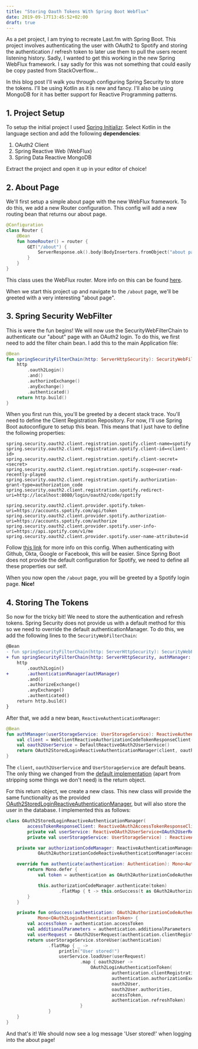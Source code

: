 ```yaml
---
title: "Storing Oauth Tokens With Spring Boot Webflux"
date: 2019-09-17T13:45:52+02:00
draft: true
---
```


As a pet project, I am trying to recreate Last.fm with Spring Boot. This project involves authenticating the user with OAuth2 to Spotify and storing the authentication / refresh token to later use them to pull the users recent listening history. Sadly, I wanted to get this working in the new Spring WebFlux framework. I say sadly for this was not something that could easily be copy pasted from StackOverflow...

In this blog post I'll walk you through configuring Spring Security to store the tokens. I'll be using Kotlin as it is new and fancy. I'll also be using MongoDB for it has better support for Reactive Programming patterns.

## 1. Project Setup
To setup the initial project I used [Spring Initializr](https://start.spring.io/). Select Kotlin in the language section and add the following **dependencies**:  
1. OAuth2 Client
2. Spring Reactive Web (WebFlux)
3. Spring Data Reactive MongoDB 

Extract the project and open it up in your editor of choice! 

## 2. About Page
We'll first setup a simple about page with the new WebFlux framework. To do this, we add a new Router configuration. This config will add a new routing bean that returns our about page.

```kotlin
@Configuration
class Router {
    @Bean
    fun homeRouter() = router {
        GET("/about") {
            ServerResponse.ok().body(BodyInserters.fromObject("about page"))
        }
    }
}
```
This class uses the WebFlux router. More info on this can be found [here](https://www.baeldung.com/spring-webflux-kotlin).

When we start this project up and navigate to the `/about` page, we'll be greeted with a very interesting "about page".

## 3. Spring Security WebFilter
This is were the fun begins! We will now use the SecurityWebFilterChain to authenticate our "about" page with an OAuth2 login. To do this, we first need to add the filter chain bean. I add this to the main Application file:
```kotlin
@Bean
fun springSecurityFilterChain(http: ServerHttpSecurity): SecurityWebFilterChain {
    http
        .oauth2Login()
        .and()
        .authorizeExchange()
        .anyExchange()
        .authenticated()
    return http.build()
}
```
When you first run this, you'll be greeted by a decent stack trace. You'll need to define the Client Registration Repository. For now, I'll use Spring Boot autoconfigure to setup this bean. This means that I just have to define the following properties:

```properties
spring.security.oauth2.client.registration.spotify.client-name=spotify
spring.security.oauth2.client.registration.spotify.client-id=<client-id>
spring.security.oauth2.client.registration.spotify.client-secret=<secret>
spring.security.oauth2.client.registration.spotify.scope=user-read-recently-played
spring.security.oauth2.client.registration.spotify.authorization-grant-type=authorization_code
spring.security.oauth2.client.registration.spotify.redirect-uri=http://localhost:8080/login/oauth2/code/spotify

spring.security.oauth2.client.provider.spotify.token-uri=https://accounts.spotify.com/api/token
spring.security.oauth2.client.provider.spotify.authorization-uri=https://accounts.spotify.com/authorize
spring.security.oauth2.client.provider.spotify.user-info-uri=https://api.spotify.com/v1/me
spring.security.oauth2.client.provider.spotify.user-name-attribute=id
```
Follow [this link](https://spring.io/guides/tutorials/spring-boot-oauth2/) for more info on this config. When authenticating with Github, Okta, Google or Facebook, this will be easier. Since Spring Boot does not provide the default configuration for Spotify, we need to define all these properties our self.

When you now open the `/about` page, you will be greeted by a Spotify login page. **Nice!**

## 4. Storing The Tokens
So now for the tricky bit! We need to store the authentication and refresh tokens. Spring Security does not provide us with a default method for this so we need to override the default authenticationManager. To do this, we add the following lines to the `SecurityWebFilterChain`:
```diff
@Bean
- fun springSecurityFilterChain(http: ServerHttpSecurity): SecurityWebFilterChain {
+ fun springSecurityFilterChain(http: ServerHttpSecurity, authManager: ReactiveAuthenticationManager): SecurityWebFilterChain {
    http
        .oauth2Login()
+       .authenticationManager(authManager)
        .and()
        .authorizeExchange()
        .anyExchange()
        .authenticated()
    return http.build()
}
```

After that, we add a new bean, `ReactiveAuthenticationManager`:
```kotlin
@Bean
fun authManager(userStorageService: UserStorageService): ReactiveAuthenticationManager {
    val client = WebClientReactiveAuthorizationCodeTokenResponseClient()
    val oauth2UserService = DefaultReactiveOAuth2UserService()
    return OAuth2StoredLoginReactiveAuthenticationManager(client, oauth2UserService, userStorageService)
}
```
The `client`, `oauth2UserService` and `UserStorageService` are default beans. The only thing we changed from the [default implementation](https://github.com/spring-projects/spring-security/blob/635f7e1edd6f6e573ca5342298cc211e8242b58b/config/src/main/java/org/springframework/security/config/web/server/ServerHttpSecurity.java#L1055) (apart from stripping some things we don't need) is the return object.

For this return object, we create a new class. This new class will provide the same functionality as the provided [OAuth2StoredLoginReactiveAuthenticationManager](github), but will also store the user in the database. I implemented this as follows:
```kotlin
class OAuth2StoredLoginReactiveAuthenticationManager(
        accessTokenResponseClient: ReactiveOAuth2AccessTokenResponseClient<OAuth2AuthorizationCodeGrantRequest>,
        private val userService: ReactiveOAuth2UserService<OAuth2UserRequest, OAuth2User>,
        private val userStorageService: UserStorageService) : ReactiveAuthenticationManager {

    private var authorizationCodeManager: ReactiveAuthenticationManager =
            OAuth2AuthorizationCodeReactiveAuthenticationManager(accessTokenResponseClient)

    override fun authenticate(authentication: Authentication): Mono<Authentication> {
        return Mono.defer {
            val token = authentication as OAuth2AuthorizationCodeAuthenticationToken

            this.authorizationCodeManager.authenticate(token)
                    .flatMap { t -> this.onSuccess(t as OAuth2AuthorizationCodeAuthenticationToken) }
        }
    }

    private fun onSuccess(authentication: OAuth2AuthorizationCodeAuthenticationToken):
            Mono<OAuth2LoginAuthenticationToken> {
        val accessToken = authentication.accessToken
        val additionalParameters = authentication.additionalParameters
        val userRequest = OAuth2UserRequest(authentication.clientRegistration, accessToken, additionalParameters)
        return userStorageService.storeUser(authentication)
                .flatMap { _ ->
                    println("User stored!")
                    userService.loadUser(userRequest)
                            .map { oauth2User ->
                                OAuth2LoginAuthenticationToken(
                                        authentication.clientRegistration,
                                        authentication.authorizationExchange,
                                        oauth2User,
                                        oauth2User.authorities,
                                        accessToken,
                                        authentication.refreshToken)
                            }
                }
    }
}
```

And that's it! We should now see a log message 'User stored!' when logging into the about page!